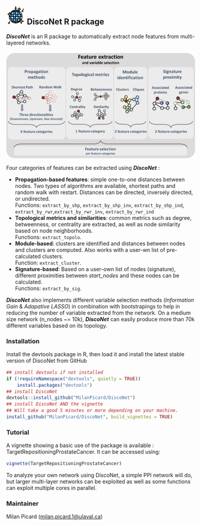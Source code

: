 ## <img src="https://github.com/MilanPicard/DiscoNet/blob/main/dance-floor1.png?raw=true" width="50" height="50"> DiscoNet R package
***DiscoNet*** is an R package to automatically extract node features from multi-layered networks.



![alt text](https://github.com/MilanPicard/DiscoNet/blob/main/Image1.png?raw=true)

Four categories of features can be extracted using  ***DiscoNet*** :  

 * **Propagation-based features**: simple one-to-one distances between nodes. Two types of algorithms are available, shortest paths and random walk with restart. Distances can be directed, inversely directed, or undirected.  
   Functions: `extract_by_shp`, `extract_by_shp_inv`, `extract_by_shp_ind`, `extract_by_rwr`,`extract_by_rwr_inv`, `extract_by_rwr_ind`  
 * **Topological metrics and similarities**: common metrics such as degree, betweenness, or centrality are extracted, as well as node similarity based on node neighborhoods.  
   Functions: `extract_topolo`.  
 * **Module-based**: clusters are identified and distances between nodes and clusters are computed. Also works with a user-wn list of pre-calculated clusters.  
   Function: `extract_cluster`.  
 * **Signature-based**: Based on a user-own list of nodes (signature), different proximities between *start_nodes* and these nodes can be calculated.  
   Functions: `extract_by_sig`.  

***DiscoNet*** also implements different variable selection methods (*Information Gain* & *Adapative LASSO*) in combination with bootstrapings to help in reducing the number of variable extracted from the network. On a medium size network (n_nodes ~= 10k), ***DiscoNet*** can easily produce more than 70k different variables based on its topology.


### Installation
Install the devtools package in R, then load it and install the latest stable version of DiscoNet from GitHub
```r
## install devtools if not installed
if (!requireNamespace("devtools", quietly = TRUE))
    install.packages("devtools")
## install DiscoNet
devtools::install_github("MilanPicard/DiscoNet")
## install DiscoNet AND the vignette
## Will take a good 5 minutes or more depending on your machine.
install_github("MilanPicard/DiscoNet", build_vignettes = TRUE)
```

### Tutorial
A vignette showing a basic use of the package is available : TargetRepositioningProstateCancer.
It can be accessed using:  
```r
vignette(TargetRepositioningProstateCancer)
```

To analyze your own network using DiscoNet, a simple PPI network will do, but larger multi-layer networks can be exploited as well as some functions can exploit multiple cores in parallel. 


### Maintainer
Milan Picard (milan.picard.1@ulaval.ca)
